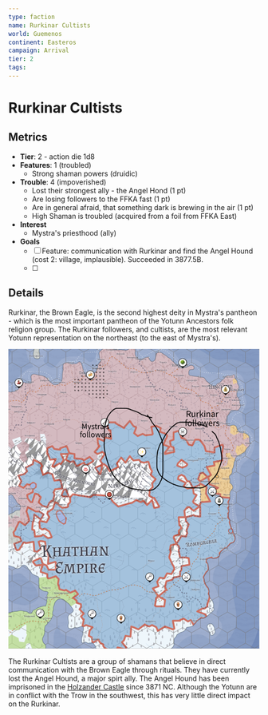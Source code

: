```yaml
---
type: faction
name: Rurkinar Cultists
world: Guemenos
continent: Easteros
campaign: Arrival
tier: 2
tags: 
---
```


# Rurkinar Cultists

## Metrics

- **Tier**: 2 - action die 1d8
- **Features**: 1 (troubled)
	- Strong shaman powers (druidic)
- **Trouble**: 4 (impoverished)
	- Lost their strongest ally - the Angel Hond (1 pt)
	- Are losing followers to the FFKA fast (1 pt)
	- Are in general afraid, that something dark is brewing in the air (1 pt)
	- High Shaman is troubled (acquired from a foil from FFKA East)
- **Interest**
	- Mystra's priesthood (ally)
- **Goals**
	- [ ] Feature: communication with Rurkinar and find the Angel Hound (cost 2: village, implausible). Succeeded in 3877.5B.
	- [ ] 

## Details

Rurkinar, the Brown Eagle, is the second highest deity in Mystra's pantheon - which is the most important pantheon of the Yotunn Ancestors folk religion group. The Rurkinar followers, and cultists, are the most relevant Yotunn representation on the northeast (to the east of Mystra's).

![](_aux/Pasted%20image%2020230326213948.png)

The Rurkinar Cultists are a group of shamans that believe in direct communication with the Brown Eagle through rituals. They have currently lost the Angel Hound, a major spirt ally. The Angel Hound has been imprisoned in the [Holzander Castle](../locations/holzanderCastle.md) since 3871 NC. Although the Yotunn are in conflict with the Trow in the southwest, this has very little direct impact on the Rurkinar.



